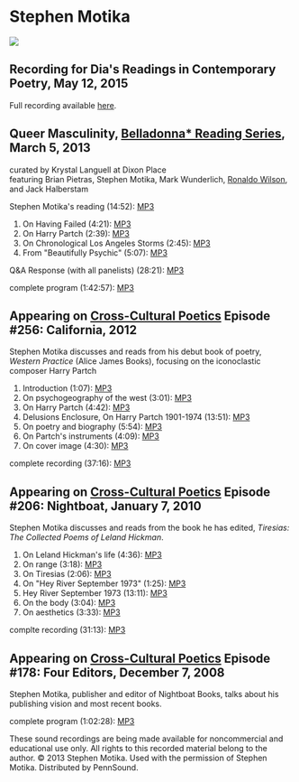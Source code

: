 Stephen Motika
==============

![](http://media.sas.upenn.edu/pennsound/authors/Motika/Motika.jpg)

Recording for Dia's Readings in Contemporary Poetry, May 12, 2015
-----------------------------------------------------------------

Full recording available [here](http://www.diaart.org/media/watch-listen/joanne-kyger-and-stephen-motika-video-from-readings-in-contemporary-poetry/category/poetry-reading/media-type/video).

Queer Masculinity, [Belladonna\* Reading Series](http://writing.upenn.edu/pennsound/x/Belladonna.php), March 5, 2013
--------------------------------------------------------------------------------------------------------------------

curated by Krystal Languell at Dixon Place  
featuring Brian Pietras, Stephen Motika, Mark Wunderlich, [Ronaldo Wilson](Wilson-Ronaldo.php), and Jack Halberstam

Stephen Motika's reading (14:52): [MP3](http://media.sas.upenn.edu/pennsound/authors/Motika/Motika-Stephen_Queer-Masculinity_Belladonna_Dixon-Place-NY_3-5-2013.mp3)  

1.  On Having Failed (4:21): [MP3](https://media.sas.upenn.edu/pennsound/authors/Motika/3-5-2013/Motika-Stephen_01_On-Having-Failed_Queer-Masculinity_Belladonna_Dixon-Place-NY_3-5-2013.mp3)
2.  On Harry Partch (2:39): [MP3](https://media.sas.upenn.edu/pennsound/authors/Motika/3-5-2013/Motika-Stephen_02_On-Harry-Partch_Queer-Masculinity_Belladonna_Dixon-Place-NY_3-5-2013.mp3)
3.  On Chronological Los Angeles Storms (2:45): [MP3](https://media.sas.upenn.edu/pennsound/authors/Motika/3-5-2013/Motika-Stephen_03_On-Chronological-Los-Angeles-Storms_Queer-Masculinity_Belladonna_Dixon-Place-NY_3-5-2013.mp3)
4.  From "Beautifully Psychic" (5:07): [MP3](https://media.sas.upenn.edu/pennsound/authors/Motika/3-5-2013/Motika-Stephen_04_From-Beautifully-Psychic_Queer-Masculinity_Belladonna_Dixon-Place-NY_3-5-2013.mp3)

Q&A Response (with all panelists) (28:21): [MP3](http://media.sas.upenn.edu/pennsound/groups/Belladonna/3-5-13/Queer-Masculinity_Q-A-Response_Belladonna_Dixon-Place-NY_3-5-2013.mp3)  

complete program (1:42:57): [MP3](http://media.sas.upenn.edu/pennsound/groups/Belladonna/3-5-13/Queer-Masculinity_Belladonna_Dixon-Place-NY_3-5-2013.mp3)

Appearing on [Cross-Cultural Poetics](http://writing.upenn.edu/pennsound/x/XCP.php) Episode \#256: California, 2012
-------------------------------------------------------------------------------------------------------------------

Stephen Motika discusses and reads from his debut book of poetry, *Western Practice* (Alice James Books), focusing on the iconoclastic composer Harry Partch

1.  Introduction (1:07): [MP3](https://media.sas.upenn.edu/pennsound/authors/Motika/2012/XCP_256_01_Introduction_1-Motika_2012.mp3)
2.  On psychogeography of the west (3:01): [MP3](https://media.sas.upenn.edu/pennsound/authors/Motika/2012/XCP_256_02_On-Psychogeography-Of-The-West_1-Motika_2012.mp3)
3.  On Harry Partch (4:42): [MP3](https://media.sas.upenn.edu/pennsound/authors/Motika/2012/XCP_256_03_On-Harry-Partch_1-Motika_2012.mp3)
4.  Delusions Enclosure, On Harry Partch 1901-1974 (13:51): [MP3](https://media.sas.upenn.edu/pennsound/authors/Motika/2012/XCP_256_04_Delusions-Enclosures-On-Harry-Partch-1901-1974_1-Motika_2012.mp3)
5.  On poetry and biography (5:54): [MP3](https://media.sas.upenn.edu/pennsound/authors/Motika/2012/XCP_256_05_On-Poetry-And-Biography_1-Motika_2012.mp3)
6.  On Partch's instruments (4:09): [MP3](https://media.sas.upenn.edu/pennsound/authors/Motika/2012/XCP_256_06_On-Partchs-Instruments_1-Motika_2012.mp3)
7.  On cover image (4:30): [MP3](https://media.sas.upenn.edu/pennsound/authors/Motika/2012/XCP_256_07_On-Cover-Image_1-Motika_2012.mp3)

complete recording (37:16): [MP3](http://media.sas.upenn.edu/pennsound/groups/XCP/XCP_256_1-Motika_2012.mp3)

Appearing on [Cross-Cultural Poetics](http://writing.upenn.edu/pennsound/x/XCP.php) Episode \#206: Nightboat, January 7, 2010
-----------------------------------------------------------------------------------------------------------------------------

Stephen Motika discusses and reads from the book he has edited, *Tiresias: The Collected Poems of Leland Hickman*.

1.  On Leland Hickman's life (4:36): [MP3](https://media.sas.upenn.edu/pennsound/authors/Motika/1-7-2010/XCP_206_01_On-Leland-Hickman-Life_Motika_1-7-2010.mp3)
2.  On range (3:18): [MP3](https://media.sas.upenn.edu/pennsound/authors/Motika/1-7-2010/XCP_206_02_On-Range_Motika_1-7-2010.mp3)
3.  On Tiresias (2:06): [MP3](https://media.sas.upenn.edu/pennsound/authors/Motika/1-7-2010/XCP_206_03_On-Tiresias_Motika_1-7-2010.mp3)
4.  On "Hey River September 1973" (1:25): [MP3](https://media.sas.upenn.edu/pennsound/authors/Motika/1-7-2010/XCP_206_04_On-Hey-River-September-1973_Motika_1-7-2010.mp3)
5.  Hey River September 1973 (13:11): [MP3](https://media.sas.upenn.edu/pennsound/authors/Motika/1-7-2010/XCP_206_05_Hey-River-September-1973_Motika_1-7-2010.mp3)
6.  On the body (3:04): [MP3](https://media.sas.upenn.edu/pennsound/authors/Motika/1-7-2010/XCP_206_06_On-The-Body_Motika_1-7-2010.mp3)
7.  On aesthetics (3:33): [MP3](https://media.sas.upenn.edu/pennsound/authors/Motika/1-7-2010/XCP_206_07_On-Aesthetics_Motika_1-7-2010.mp3)

complte recording (31:13): [MP3](http://media.sas.upenn.edu/pennsound/groups/XCP/XCP_206_Motika_1-7-2010.mp3)

Appearing on [Cross-Cultural Poetics](http://writing.upenn.edu/pennsound/x/XCP.php) Episode \#178: Four Editors, December 7, 2008
---------------------------------------------------------------------------------------------------------------------------------

Stephen Motika, publisher and editor of Nightboat Books, talks about his publishing vision and most recent books.

complete program (1:02:28): [MP3](http://media.sas.upenn.edu/pennsound/groups/XCP/XCP_178_Motika-Frank-Schultz-Foster_12-7-08.mp3)

These sound recordings are being made available for noncommercial and educational use only.
All rights to this recorded material belong to the author. © 2013 Stephen Motika.
Used with the permission of Stephen Motika. Distributed by PennSound.
